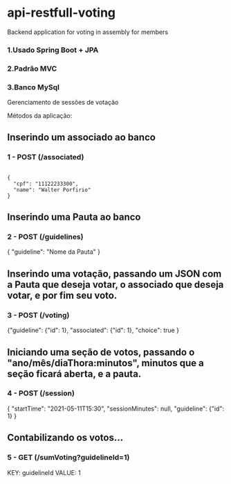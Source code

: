 # api-restfull-voting
Backend application for voting in assembly for members

<h3>1.Usado Spring Boot + JPA</h3>
<h3>2.Padrão MVC</h3>
<h3>3.Banco MySql</h3>


Gerenciamento de sessões de votação

   Métodos da aplicação:

<h2>Inserindo um associado ao banco</h2>
<h3>1 - POST (/associated)</h3>
<pre><code>
{
  "cpf": "11122233300",
  "name": "Walter Porfirio"
}
</pre></code>
  
  
<h2>Inserindo uma Pauta ao banco</h2>
<h3>2 - POST (/guidelines)</h3>
{
    "guideline": "Nome da Pauta"
}


<h2>Inserindo uma votação, passando um JSON com a Pauta que deseja votar, o associado que deseja votar, e por fim seu voto.</h2>
<h3>3 - POST (/voting)</h3>
{"guideline": {"id": 1}, "associated": {"id": 1}, "choice": true }


<h2>Iniciando uma seção de votos, passando o "ano/mês/diaThora:minutos", minutos que a seção ficará aberta, e a pauta.</h2>
<h3>4 - POST (/session)</h3>
{
    "startTime": "2021-05-11T15:30",
    "sessionMinutes": null,
    "guideline": {"id": 1}
}

<h2>Contabilizando os votos...</h2>
<h3>5 - GET (/sumVoting?guidelineId=1)</h3>
KEY: guidelineId VALUE: 1



